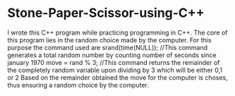 # Stone-Paper-Scissor-using-C++
I wrote this C++ program while practicing programming in C++.
The core of this program lies in the random choice made by the computer. For this purpose the command used are
srand(time(NULL)); //This command generates a total random number by counting number of seconds since january 1970
move = rand % 3; //This command returns the remainder of the completely random variable upon dividing by 3 which will be either 0,1 or 2
Based on the remainder obtained the move for the computer is choses, thus ensuring a random choice by the computer.
